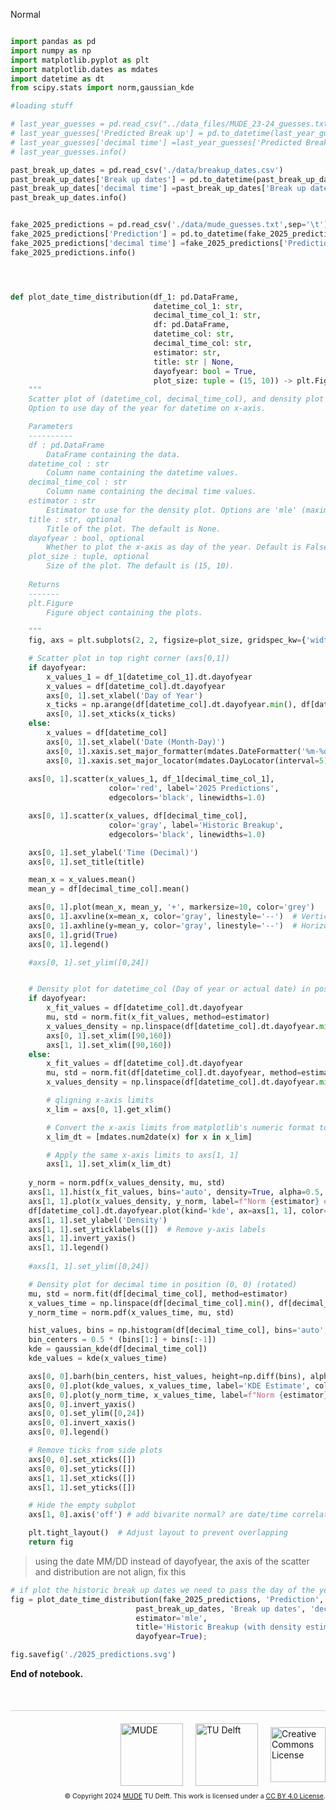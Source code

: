 <userStyle>Normal</userStyle>

```python

import pandas as pd
import numpy as np
import matplotlib.pyplot as plt
import matplotlib.dates as mdates
import datetime as dt
from scipy.stats import norm,gaussian_kde

#loading stuff

# last_year_guesses = pd.read_csv("../data_files/MUDE_23-24_guesses.txt", sep='\t')
# last_year_guesses['Predicted Break up'] = pd.to_datetime(last_year_guesses['Predicted Break up'], errors='coerce')
# last_year_guesses['decimal time'] =last_year_guesses['Predicted Break up'].dt.hour +last_year_guesses['Predicted Break up'].dt.minute / 60
# last_year_guesses.info()

past_break_up_dates = pd.read_csv('./data/breakup_dates.csv')
past_break_up_dates['Break up dates'] = pd.to_datetime(past_break_up_dates['Break up dates'], errors='coerce')
past_break_up_dates['decimal time'] =past_break_up_dates['Break up dates'].dt.hour +past_break_up_dates['Break up dates'].dt.minute / 60
past_break_up_dates.info()


fake_2025_predictions = pd.read_csv('./data/mude_guesses.txt',sep='\t')
fake_2025_predictions['Prediction'] = pd.to_datetime(fake_2025_predictions['Prediction'], errors='coerce')
fake_2025_predictions['decimal time'] =fake_2025_predictions['Prediction'].dt.hour +fake_2025_predictions['Prediction'].dt.minute / 60
fake_2025_predictions.info()


```

```python



def plot_date_time_distribution(df_1: pd.DataFrame,
                                datetime_col_1: str,
                                decimal_time_col_1: str,
                                df: pd.DataFrame, 
                                datetime_col: str,
                                decimal_time_col: str,
                                estimator: str,
                                title: str | None,
                                dayofyear: bool = True,
                                plot_size: tuple = (15, 10)) -> plt.Figure:
    """
    Scatter plot of (datetime_col, decimal_time_col), and density plot of (decimal_time_col) and (datetime_col).
    Option to use day of the year for datetime on x-axis.

    Parameters
    ----------
    df : pd.DataFrame
        DataFrame containing the data.
    datetime_col : str
        Column name containing the datetime values.
    decimal_time_col : str
        Column name containing the decimal time values.
    estimator : str 
        Estimator to use for the density plot. Options are 'mle' (maximum likelihood), 'mm' (moments).
    title : str, optional
        Title of the plot. The default is None.
    dayofyear : bool, optional
        Whether to plot the x-axis as day of the year. Default is False.
    plot_size : tuple, optional
        Size of the plot. The default is (15, 10).
    
    Returns
    -------
    plt.Figure
        Figure object containing the plots.
    
    """
    fig, axs = plt.subplots(2, 2, figsize=plot_size, gridspec_kw={'width_ratios': [1, 6], 'height_ratios': [4, 1]})

    # Scatter plot in top right corner (axs[0,1])
    if dayofyear:
        x_values_1 = df_1[datetime_col_1].dt.dayofyear
        x_values = df[datetime_col].dt.dayofyear
        axs[0, 1].set_xlabel('Day of Year')
        x_ticks = np.arange(df[datetime_col].dt.dayofyear.min(), df[datetime_col].dt.dayofyear.max() + 1, 5)
        axs[0, 1].set_xticks(x_ticks)
    else:
        x_values = df[datetime_col]
        axs[0, 1].set_xlabel('Date (Month-Day)')
        axs[0, 1].xaxis.set_major_formatter(mdates.DateFormatter('%m-%d'))
        axs[0, 1].xaxis.set_major_locator(mdates.DayLocator(interval=5))
    
    axs[0, 1].scatter(x_values_1, df_1[decimal_time_col_1],
                      color='red', label='2025 Predictions',
                      edgecolors='black', linewidths=1.0)

    axs[0, 1].scatter(x_values, df[decimal_time_col],
                      color='gray', label='Historic Breakup',
                      edgecolors='black', linewidths=1.0)

    axs[0, 1].set_ylabel('Time (Decimal)')
    axs[0, 1].set_title(title)

    mean_x = x_values.mean()
    mean_y = df[decimal_time_col].mean()

    axs[0, 1].plot(mean_x, mean_y, '+', markersize=10, color='grey')
    axs[0, 1].axvline(x=mean_x, color='gray', linestyle='--')  # Vertical line
    axs[0, 1].axhline(y=mean_y, color='gray', linestyle='--')  # Horizontal line
    axs[0, 1].grid(True)
    axs[0, 1].legend()

    #axs[0, 1].set_ylim([0,24])


    # Density plot for datetime_col (Day of year or actual date) in position (1, 1)
    if dayofyear:
        x_fit_values = df[datetime_col].dt.dayofyear
        mu, std = norm.fit(x_fit_values, method=estimator)
        x_values_density = np.linspace(df[datetime_col].dt.dayofyear.min(), df[datetime_col].dt.dayofyear.max(), 500)
        axs[0, 1].set_xlim([90,160])
        axs[1, 1].set_xlim([90,160])
    else:
        x_fit_values = df[datetime_col].dt.dayofyear
        mu, std = norm.fit(df[datetime_col].dt.dayofyear, method=estimator)
        x_values_density = np.linspace(df[datetime_col].dt.dayofyear.min(), df[datetime_col].dt.dayofyear.max(), 500)

        # qligning x-axis limits
        x_lim = axs[0, 1].get_xlim()

        # Convert the x-axis limits from matplotlib's numeric format to datetime
        x_lim_dt = [mdates.num2date(x) for x in x_lim]

        # Apply the same x-axis limits to axs[1, 1]
        axs[1, 1].set_xlim(x_lim_dt)
        
    y_norm = norm.pdf(x_values_density, mu, std)
    axs[1, 1].hist(x_fit_values, bins='auto', density=True, alpha=0.5, color='gray', label='Histogram')
    axs[1, 1].plot(x_values_density, y_norm, label=f"Norm {estimator} estimate", color='blue')
    df[datetime_col].dt.dayofyear.plot(kind='kde', ax=axs[1, 1], color='red', alpha=0.3, label='KDE estimate')
    axs[1, 1].set_ylabel('Density')
    axs[1, 1].set_yticklabels([])  # Remove y-axis labels
    axs[1, 1].invert_yaxis()
    axs[1, 1].legend()
    
    #axs[1, 1].set_ylim([0,24])

    # Density plot for decimal time in position (0, 0) (rotated)
    mu, std = norm.fit(df[decimal_time_col], method=estimator)
    x_values_time = np.linspace(df[decimal_time_col].min(), df[decimal_time_col].max(), 500)
    y_norm_time = norm.pdf(x_values_time, mu, std)

    hist_values, bins = np.histogram(df[decimal_time_col], bins='auto', density=True)
    bin_centers = 0.5 * (bins[1:] + bins[:-1])
    kde = gaussian_kde(df[decimal_time_col])
    kde_values = kde(x_values_time)

    axs[0, 0].barh(bin_centers, hist_values, height=np.diff(bins), alpha=0.5, color='gray', label='Histogram')
    axs[0, 0].plot(kde_values, x_values_time, label='KDE Estimate', color='red', alpha=0.3)
    axs[0, 0].plot(y_norm_time, x_values_time, label=f"Norm {estimator} estimate", color='blue')
    axs[0, 0].invert_yaxis()
    axs[0, 0].set_ylim([0,24])
    axs[0, 0].invert_xaxis()
    axs[0, 0].legend()

    # Remove ticks from side plots
    axs[0, 0].set_xticks([])
    axs[0, 0].set_yticks([])
    axs[1, 1].set_xticks([])
    axs[1, 1].set_yticks([])

    # Hide the empty subplot
    axs[1, 0].axis('off') # add bivarite normal? are date/time correlated? at normal break up dates, yes,in tails less so

    plt.tight_layout()  # Adjust layout to prevent overlapping
    return fig

```

> using the date MM/DD instead of dayofyear, the axis of the scatter and distribution are not align, fix this

```python
# if plot the historic break up dates we need to pass the day of the year as the x-axis otherwise, using the date makes the plt unreadable (dataa spams mulitple deades)
fig = plot_date_time_distribution(fake_2025_predictions, 'Prediction', 'decimal time',
                            past_break_up_dates, 'Break up dates', 'decimal time',
                            estimator='mle',
                            title='Historic Breakup (with density estimates) and 2025 Predictions',
                            dayofyear=True);
```

```python
fig.savefig('./2025_predictions.svg')
```

<!-- #region -->
**End of notebook.**

<div style="margin-top: 50px; padding-top: 20px; border-top: 1px solid #ccc;">
  <div style="display: flex; justify-content: flex-end; gap: 20px; align-items: center;">
    <a rel="MUDE" href="http://mude.citg.tudelft.nl/">
      <img alt="MUDE" style="width:100px; height:auto;" src="https://gitlab.tudelft.nl/mude/public/-/raw/main/mude-logo/MUDE_Logo-small.png" />
    </a>
    <a rel="TU Delft" href="https://www.tudelft.nl/en/ceg">
      <img alt="TU Delft" style="width:100px; height:auto;" src="https://gitlab.tudelft.nl/mude/public/-/raw/main/tu-logo/TU_P1_full-color.png" />
    </a>
    <a rel="license" href="http://creativecommons.org/licenses/by/4.0/">
      <img alt="Creative Commons License" style="width:88px; height:auto;" src="https://i.creativecommons.org/l/by/4.0/88x31.png" />
    </a>
  </div>
  <div style="font-size: 75%; margin-top: 10px; text-align: right;">
    &copy; Copyright 2024 <a rel="MUDE" href="http://mude.citg.tudelft.nl/">MUDE</a> TU Delft. 
    This work is licensed under a <a rel="license" href="http://creativecommons.org/licenses/by/4.0/">CC BY 4.0 License</a>.
  </div>
</div>


<!--tested with WS_2_8_solution.ipynb-->
<!-- #endregion -->
